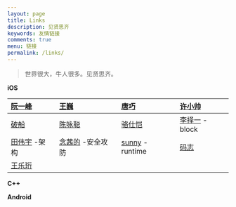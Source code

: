 ```yaml
---
layout: page
title: Links
description: 见贤思齐
keywords: 友情链接
comments: true
menu: 链接
permalink: /links/
---
```


> 世界很大，牛人很多。见贤思齐。



**iOS**

| [阮一峰](http://www.ruanyifeng.com/blog/) | [王巍](http://onevcat.com)       | [唐巧](http://blog.devtang.com/)           | [许小帅](http://imallen.com/)              |
| :------------------------------------- | :----------------------------- | :--------------------------------------- | :-------------------------------------- |
| [破船](http://beyondvincent.com/)        | [陈咏聪](http://vinqon.com/)      | [骆仕恺](http://luosky.com/)                | [李择一](http://cnblogs.com/biosli) -block |
| [田伟宇](http://casatwy.com) -架构          | [念茜的](http://nianxi.net) -安全攻防 | [sunny](http://blog.sunnyxx.com) -runtime | [码志](http://mazhuang.org)               |
| [王乐珩](http://wangleheng.com)           |                                |                                          |                                         |

**C++**

**Android**




